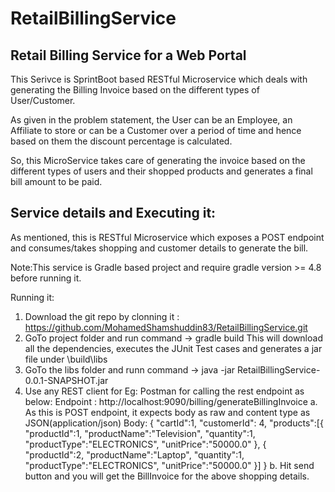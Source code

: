 # RetailBillingService
Retail Billing Service for a Web Portal
------------------------------------------------------------------------------------

This Serivce is SprintBoot based RESTful Microservice which deals with generating the Billing Invoice based on the different
types of User/Customer.

As given in the problem statement, the User can be an Employee, an Affiliate to store or can be a Customer over a period of time and hence based on them the discount percentage is calculated. 

So, this MicroService takes care of generating the invoice based on the different types of users and their shopped products and generates a final bill amount to be paid.

Service details and Executing it:
---------------------------------

As mentioned, this is RESTful Microservice which exposes a POST endpoint and consumes/takes shopping and customer details to generate the bill.

Note:This service is Gradle based project and require gradle version >= 4.8  before running it.

Running it:
1. Download the git repo by clonning it : https://github.com/MohamedShamshuddin83/RetailBillingService.git 
2. GoTo project folder and run command -> gradle build
    This will download all the dependencies, executes the JUnit Test cases 
    and generates a jar file under <ProjectFolder>\build\libs
3. GoTo the libs folder and runn command -> java -jar RetailBillingService-0.0.1-SNAPSHOT.jar
4. Use any REST client for Eg: Postman for calling the rest endpoint as below:
   Endpoint : http://localhost:9090/billing/generateBillingInvoice
   a. As this is POST endpoint, it expects body as raw and content type as JSON(application/json)
      Body: {
              "cartId":1,
              "customerId": 4,
              "products":[{
                "productId":1,
                "productName":"Television",
                "quantity":1,
                "productType":"ELECTRONICS",
                "unitPrice":"50000.0"
              },
              {
                "productId":2,
                "productName":"Laptop",
                "quantity":1,
                "productType":"ELECTRONICS",
                "unitPrice":"50000.0"
              }]
            }
     b. Hit send button and you will get the BillInvoice for the above shopping details.




